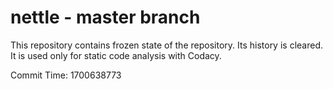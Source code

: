 # nettle - master branch

This repository contains frozen state of the repository.
Its history is cleared. It is used only for static code
analysis with Codacy.

Commit Time: 1700638773